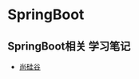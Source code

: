 # SpringBoot
SpringBoot相关 学习笔记  
---

* [尚硅谷](https://github.com/12313kaihuang/Notes/tree/master/SpringBoot/shangguigu)
